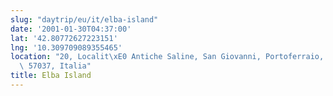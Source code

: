 ```yaml
---
slug: "daytrip/eu/it/elba-island"
date: '2001-01-30T04:37:00'
lat: '42.80772627223151'
lng: '10.309709089355465'
location: "20, Localit\xE0 Antiche Saline, San Giovanni, Portoferraio, Livorno, Toscana,\
  \ 57037, Italia"
title: Elba Island
---
```



